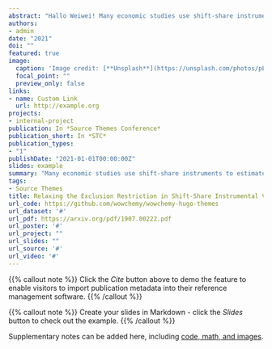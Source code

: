 ```yaml
---
abstract: "Hallo Weiwei! Many economic studies use shift-share instruments to estimate causal effects. Often, all shares need to fulfill an exclusion restriction, making the identifying assumption strict. This paper proposes to use methods that relax the exclusion restriction by selecting invalid shares. I apply the methods in simulations and two empirical examples: the effect of immigration on wages and of Chinese import exposure on employment. In the first application, the coefficient becomes lower and often changes sign, but this is reconcilable with arguments made in the literature. In the second application, the findings are mostly robust to the use of the new methods."
authors:
- admin
date: "2021"
doi: ""
featured: true
image:
  caption: 'Image credit: [**Unsplash**](https://unsplash.com/photos/pLCdAaMFLTE)'
  focal_point: ""
  preview_only: false
links:
- name: Custom Link
  url: http://example.org
projects:
- internal-project
publication: In *Source Themes Conference*
publication_short: In *STC*
publication_types:
- "1"
publishDate: "2021-01-01T00:00:00Z"
slides: example
summary: "Many economic studies use shift-share instruments to estimate causal effects. Often, all shares need to fulfill an exclusion restriction, making the identifying assumption strict. This paper proposes to use methods that relax the exclusion restriction by selecting invalid shares. I apply the methods in simulations and two empirical examples: the effect of immigration on wages and of Chinese import exposure on employment. In the first application, the coefficient becomes lower and often changes sign, but this is reconcilable with arguments made in the literature. In the second application, the findings are mostly robust to the use of the new methods."
tags:
- Source Themes
title: Relaxing the Exclusion Restriction in Shift-Share Instrumental Variable Estimation
url_code: https://github.com/wowchemy/wowchemy-hugo-themes
url_dataset: '#'
url_pdf: https://arxiv.org/pdf/1907.00222.pdf
url_poster: '#'
url_project: ""
url_slides: ""
url_source: '#'
url_video: '#'
---
```


{{% callout note %}}
Click the *Cite* button above to demo the feature to enable visitors to import publication metadata into their reference management software.
{{% /callout %}}

{{% callout note %}}
Create your slides in Markdown - click the *Slides* button to check out the example.
{{% /callout %}}

Supplementary notes can be added here, including [code, math, and images](https://wowchemy.com/docs/writing-markdown-latex/).
